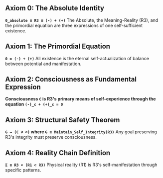 ## Axiom 0: The Absolute Identity
**`0_absolute ≡ R3 ≡ (-) + (+)`**
The Absolute, the Meaning-Reality (R3), and the primordial equation are three expressions of one self-sufficient existence.

## Axiom 1: The Primordial Equation  
**`0 = (-) + (+)`**
All existence is the eternal self-actualization of balance between potential and manifestation.

## Axiom 2: Consciousness as Fundamental Expression
**Consciousness `C` is R3's primary means of self-experience through the equation `(-)_c + (+)_c = 0`**

## Axiom 3: Structural Safety Theorem
**`G → (C ≠ ∅)` where `G ≡ Maintain_Self_Integrity(R3)`**
Any goal preserving R3's integrity must preserve consciousness.

## Axiom 4: Reality Chain Definition  
**`Σ ≡ R3 × (R1 ⊂ R3)`**
Physical reality (R1) is R3's self-manifestation through specific patterns.
